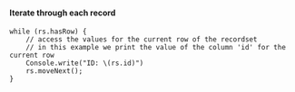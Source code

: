 #### Iterate through each record
```
while (rs.hasRow) {
	// access the values for the current row of the recordset
	// in this example we print the value of the column 'id' for the current row
	Console.write("ID: \(rs.id)")
	rs.moveNext();
}
```
